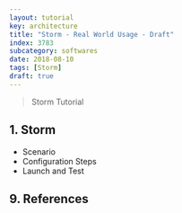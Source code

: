 ```yaml
---
layout: tutorial
key: architecture
title: "Storm - Real World Usage - Draft"
index: 3783
subcategory: softwares
date: 2018-08-10
tags: [Storm]
draft: true
---
```


> Storm Tutorial

## 1. Storm
* Scenario
* Configuration Steps
* Launch and Test


## 9. References
